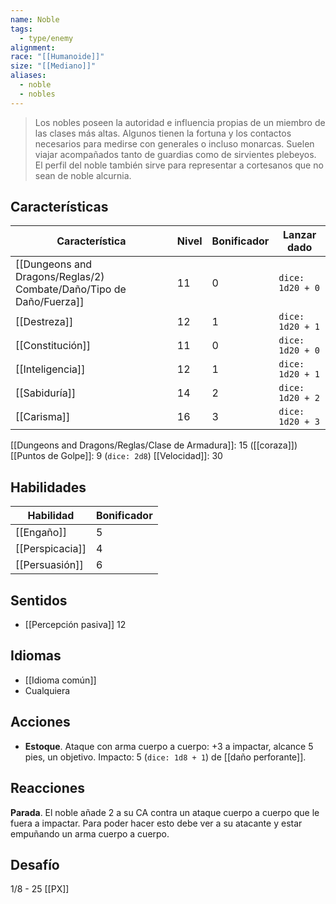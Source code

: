```yaml
---
name: Noble
tags:
  - type/enemy
alignment: 
race: "[[Humanoide]]"
size: "[[Mediano]]"
aliases:
  - noble
  - nobles
---
```

> Los nobles poseen la autoridad e influencia propias de un miembro de las clases más altas. Algunos tienen la fortuna y los contactos necesarios para medirse con generales o incluso monarcas. Suelen viajar acompañados tanto de guardias como de sirvientes plebeyos. El perfil del noble también sirve para representar a cortesanos que no sean de noble alcurnia.
## Características
| Característica | Nivel | Bonificador | Lanzar dado |
| ---- | ---- | ---- | ---- |
| [[Dungeons and Dragons/Reglas/2) Combate/Daño/Tipo de Daño/Fuerza]] | 11 | 0 | `dice: 1d20 + 0` |
| [[Destreza]] | 12 | 1 | `dice: 1d20 + 1` |
| [[Constitución]] | 11 | 0 | `dice: 1d20 + 0` |
| [[Inteligencia]] | 12 | 1 | `dice: 1d20 + 1` |
| [[Sabiduría]] | 14 | 2 | `dice: 1d20 + 2` |
| [[Carisma]] | 16 | 3 | `dice: 1d20 + 3` |

[[Dungeons and Dragons/Reglas/Clase de Armadura]]: 15 ([[coraza]])
[[Puntos de Golpe]]: 9 (`dice: 2d8`)
[[Velocidad]]: 30
## Habilidades
| Habilidad | Bonificador |
| ---- | ---- |
| [[Engaño]] | 5 |
| [[Perspicacia]] | 4 |
| [[Persuasión]] | 6 |
## Sentidos
- [[Percepción pasiva]] 12

## Idiomas
- [[Idioma común]]
- Cualquiera

## Acciones
- **Estoque**. Ataque con arma cuerpo a cuerpo: +3 a impactar, alcance 5 pies, un objetivo. Impacto: 5 (`dice: 1d8 + 1`) de [[daño perforante]].

## Reacciones
**Parada**. El noble añade 2 a su CA contra un ataque cuerpo a cuerpo que le fuera a impactar. Para poder hacer esto debe ver a su atacante y estar empuñando un arma cuerpo a cuerpo.
## Desafío
1/8 - 25 [[PX]]

